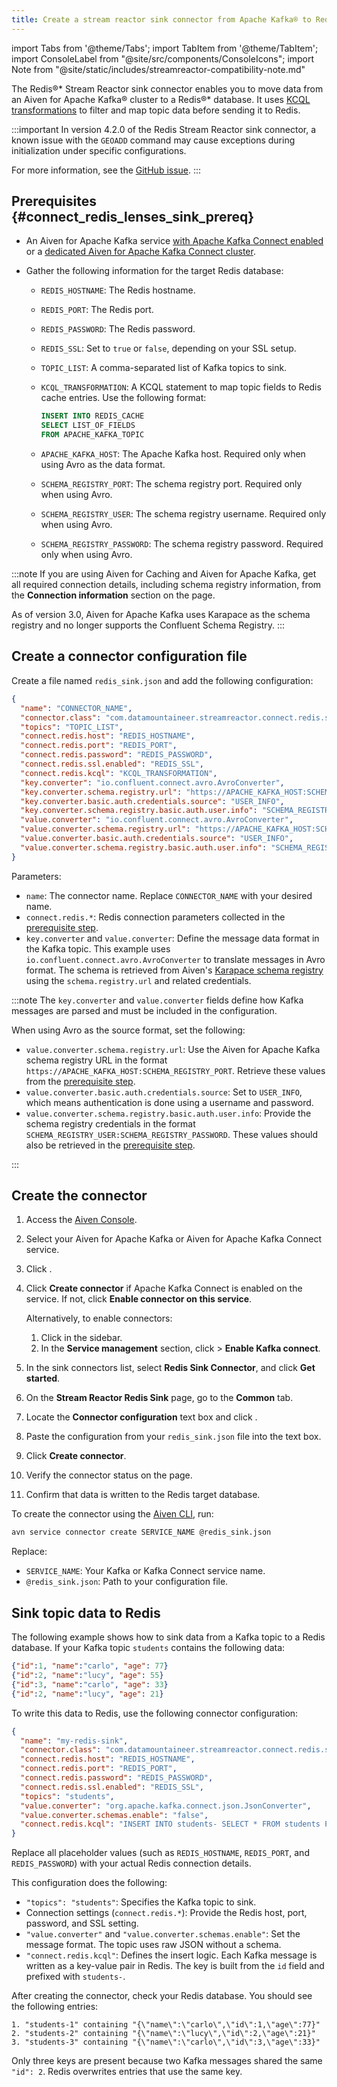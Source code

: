```yaml
---
title: Create a stream reactor sink connector from Apache Kafka® to Redis®*
---
```


import Tabs from '@theme/Tabs';
import TabItem from '@theme/TabItem';
import ConsoleLabel from "@site/src/components/ConsoleIcons";
import Note from "@site/static/includes/streamreactor-compatibility-note.md"

The Redis®\* Stream Reactor sink connector enables you to move data from an Aiven for Apache Kafka® cluster to a Redis®\* database.
It uses [KCQL transformations](https://docs.lenses.io/connectors/sink/redis) to filter
and map topic data before sending it to Redis.


:::important
In version 4.2.0 of the Redis Stream Reactor sink connector, a known issue with the
`GEOADD` command may cause exceptions during initialization under specific configurations.

For more information, see the
[GitHub issue](https://github.com/lensesio/stream-reactor/issues/990).
:::

<Note/>

## Prerequisites {#connect_redis_lenses_sink_prereq}

- An Aiven for Apache Kafka service
  [with Apache Kafka Connect enabled](enable-connect) or a
  [dedicated Aiven for Apache Kafka Connect cluster](/docs/products/kafka/kafka-connect/get-started#apache_kafka_connect_dedicated_cluster).
- Gather the following information for the target Redis database:

  - `REDIS_HOSTNAME`: The Redis hostname.
  - `REDIS_PORT`: The Redis port.
  - `REDIS_PASSWORD`: The Redis password.
  - `REDIS_SSL`: Set to `true` or `false`, depending on your SSL setup.
  - `TOPIC_LIST`: A comma-separated list of Kafka topics to sink.
  - `KCQL_TRANSFORMATION`: A KCQL statement to map topic fields to Redis cache entries. Use the following format:

    ```sql
    INSERT INTO REDIS_CACHE
    SELECT LIST_OF_FIELDS
    FROM APACHE_KAFKA_TOPIC
    ```

  - `APACHE_KAFKA_HOST`: The Apache Kafka host. Required only when using Avro as the
    data format.
  - `SCHEMA_REGISTRY_PORT`: The schema registry port. Required only when using Avro.
  - `SCHEMA_REGISTRY_USER`: The schema registry username. Required only when using Avro.
  - `SCHEMA_REGISTRY_PASSWORD`: The schema registry password. Required only when using Avro.

:::note
If you are using Aiven for Caching and Aiven for Apache Kafka, get all required
connection details, including schema registry information, from the
**Connection information** section on the <ConsoleLabel name="overview"/> page.

As of version 3.0, Aiven for Apache Kafka uses Karapace as the schema registry and
no longer supports the Confluent Schema Registry.
:::

## Create a connector configuration file

Create a file named `redis_sink.json` and add the following configuration:

```json
{
  "name": "CONNECTOR_NAME",
  "connector.class": "com.datamountaineer.streamreactor.connect.redis.sink.RedisSinkConnector",
  "topics": "TOPIC_LIST",
  "connect.redis.host": "REDIS_HOSTNAME",
  "connect.redis.port": "REDIS_PORT",
  "connect.redis.password": "REDIS_PASSWORD",
  "connect.redis.ssl.enabled": "REDIS_SSL",
  "connect.redis.kcql": "KCQL_TRANSFORMATION",
  "key.converter": "io.confluent.connect.avro.AvroConverter",
  "key.converter.schema.registry.url": "https://APACHE_KAFKA_HOST:SCHEMA_REGISTRY_PORT",
  "key.converter.basic.auth.credentials.source": "USER_INFO",
  "key.converter.schema.registry.basic.auth.user.info": "SCHEMA_REGISTRY_USER:SCHEMA_REGISTRY_PASSWORD",
  "value.converter": "io.confluent.connect.avro.AvroConverter",
  "value.converter.schema.registry.url": "https://APACHE_KAFKA_HOST:SCHEMA_REGISTRY_PORT",
  "value.converter.basic.auth.credentials.source": "USER_INFO",
  "value.converter.schema.registry.basic.auth.user.info": "SCHEMA_REGISTRY_USER:SCHEMA_REGISTRY_PASSWORD"
}
```

Parameters:

- `name`: The connector name. Replace `CONNECTOR_NAME` with your desired name.
- `connect.redis.*`: Redis connection parameters collected in the
  [prerequisite step](/docs/products/kafka/kafka-connect/howto/redis-streamreactor-sink#connect_redis_lenses_sink_prereq).
- `key.converter` and `value.converter`: Define the message data format in the
  Kafka topic. This example uses `io.confluent.connect.avro.AvroConverter` to translate
  messages in Avro format. The schema is retrieved from Aiven's
  [Karapace schema registry](https://github.com/aiven/karapace) using the
  `schema.registry.url` and related credentials.

:::note
The `key.converter` and `value.converter` fields define how Kafka messages are parsed
and must be included in the configuration.

When using Avro as the source format, set the following:

- `value.converter.schema.registry.url`: Use the Aiven for Apache Kafka schema registry
  URL in the format `https://APACHE_KAFKA_HOST:SCHEMA_REGISTRY_PORT`. Retrieve these
  values from the [prerequisite step](/docs/products/kafka/kafka-connect/howto/redis-streamreactor-sink#connect_redis_lenses_sink_prereq).
- `value.converter.basic.auth.credentials.source`: Set to `USER_INFO`, which means
  authentication is done using a username and password.
- `value.converter.schema.registry.basic.auth.user.info`: Provide the schema registry
  credentials in the format `SCHEMA_REGISTRY_USER:SCHEMA_REGISTRY_PASSWORD`. These
  values should also be retrieved in the
  [prerequisite step](/docs/products/kafka/kafka-connect/howto/edis-streamreactor-sink#connect_redis_lenses_sink_prereq).

:::

## Create the connector

<Tabs groupId="setup-method">
<TabItem value="console" label="Console" default>


1. Access the [Aiven Console](https://console.aiven.io/).
1. Select your Aiven for Apache Kafka or Aiven for Apache Kafka Connect service.
1. Click <ConsoleLabel name="Connectors"/>.
1. Click **Create connector** if Apache Kafka Connect is enabled on the service.
   If not, click **Enable connector on this service**.

   Alternatively, to enable connectors:

   1. Click <ConsoleLabel name="Service settings"/> in the sidebar.
   1. In the **Service management** section, click
      <ConsoleLabel name="Actions"/> > **Enable Kafka connect**.

1. In the sink connectors list, select **Redis Sink Connector**, and click **Get started**.
1. On the **Stream Reactor Redis Sink** page, go to the **Common** tab.
1. Locate the **Connector configuration** text box and click <ConsoleLabel name="edit"/>.
1. Paste the configuration from your `redis_sink.json` file into the text box.
1. Click **Create connector**.
1. Verify the connector status on the <ConsoleLabel name="Connectors"/> page.
1. Confirm that data is written to the Redis target database.
</TabItem>
<TabItem value="cli" label="Aiven CLI">

To create the connector using the
[Aiven CLI](/docs/tools/cli/service/connector#avn_service_connector_create), run:

```bash
avn service connector create SERVICE_NAME @redis_sink.json
```

Replace:

* `SERVICE_NAME`: Your Kafka or Kafka Connect service name.
* `@redis_sink.json`: Path to your configuration file.

</TabItem>
</Tabs>

## Sink topic data to Redis

The following example shows how to sink data from a Kafka topic to a Redis database.
If your Kafka topic `students` contains the following data:

```json
{"id":1, "name":"carlo", "age": 77}
{"id":2, "name":"lucy", "age": 55}
{"id":3, "name":"carlo", "age": 33}
{"id":2, "name":"lucy", "age": 21}
```

To write this data to Redis, use the following connector configuration:

```json
{
  "name": "my-redis-sink",
  "connector.class": "com.datamountaineer.streamreactor.connect.redis.sink.RedisSinkConnector",
  "connect.redis.host": "REDIS_HOSTNAME",
  "connect.redis.port": "REDIS_PORT",
  "connect.redis.password": "REDIS_PASSWORD",
  "connect.redis.ssl.enabled": "REDIS_SSL",
  "topics": "students",
  "value.converter": "org.apache.kafka.connect.json.JsonConverter",
  "value.converter.schemas.enable": "false",
  "connect.redis.kcql": "INSERT INTO students- SELECT * FROM students PK id"
}
```

Replace all placeholder values (such as `REDIS_HOSTNAME`, `REDIS_PORT`, and `REDIS_PASSWORD`)
with your actual Redis connection details.

This configuration does the following:

- `"topics": "students"`: Specifies the Kafka topic to sink.
- Connection settings (`connect.redis.*`): Provide the Redis host, port, password, and
  SSL setting.
- `"value.converter"` and `"value.converter.schemas.enable"`: Set the message format.
  The topic uses raw JSON without a schema.
- `"connect.redis.kcql"`: Defines the insert logic. Each Kafka message is written
  as a key-value pair in Redis. The key is built from the `id` field and prefixed
  with `students-`.

After creating the connector, check your Redis database. You should see the following entries:

```text
1. "students-1" containing "{\"name\":\"carlo\",\"id\":1,\"age\":77}"
2. "students-2" containing "{\"name\":\"lucy\",\"id\":2,\"age\":21}"
3. "students-3" containing "{\"name\":\"carlo\",\"id\":3,\"age\":33}"
```

Only three keys are present because two Kafka messages shared the same `"id": 2`.
Redis overwrites entries that use the same key.
